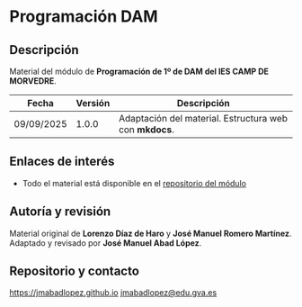 # Programación DAM

## Descripción

Material del módulo de **Programación de 1º de DAM del IES CAMP DE MORVEDRE**.

| Fecha      | Versión | Descripción                                |
| ---------- | ------- | ------------------------------------------ |
| 09/09/2025 | 1.0.0   | Adaptación del material. Estructura web con **mkdocs**.|

## Enlaces de interés

* Todo el material está disponible en el [repositorio del módulo](https://github.com/jmabadlopez/programacion)

## Autoría y revisión

Material original de **Lorenzo Díaz de Haro** y **José Manuel Romero Martínez**. Adaptado y revisado por **José Manuel Abad López**.

## Repositorio y contacto
<https://jmabadlopez.github.io>
<jmabadlopez@edu.gva.es>